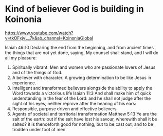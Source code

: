 # Kind of believer God is building in Koinonia
https://www.youtube.com/watch?v=tkOFxjvL_7k&ab_channel=KoinoniaGlobal

Isaiah 46:10 Declaring the end from the beginning, and from ancient times the things that are not yet done, saying, My counsel shall stand, and I will do all my pleasure:

1. Spiritually vibrant. Men and women who are passionate lovers of Jesus and of the things of God.
2. A believer with character. A growing determination to be like Jesus in experience.
3. Intelligent and transformed believers alongside the ability to apply the Word towards a victorious life
  Isaiah 11:3 And shall make him of quick understanding in the fear of the Lord: and he shall not judge after the sight of his eyes, neither reprove after the hearing of his ears:
4. Responsible, purpose driven and effective believers
5. Agents of societal and territorial transformation
  Matthew 5:13 Ye are the salt of the earth: but if the salt have lost his savour, wherewith shall it be salted? it is thenceforth good for nothing, but to be cast out, and to be trodden under foot of men.
